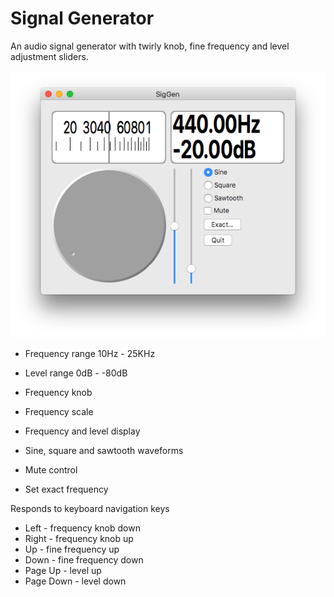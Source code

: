 #  Signal Generator

An audio signal generator with twirly knob, fine frequency and level
adjustment sliders.

![Tuner](https://github.com/billthefarmer/billthefarmer.github.io/blob/master/images/audiotools/SigGen-swift.png)

* Frequency range 10Hz - 25KHz
* Level range 0dB - -80dB

* Frequency knob
* Frequency scale
* Frequency and level display
* Sine, square and sawtooth waveforms
* Mute control
* Set exact frequency

Responds to keyboard navigation keys

* Left - frequency knob down
* Right - frequency knob up
* Up - fine frequency up
* Down - fine frequency down
* Page Up - level up
* Page Down - level down
